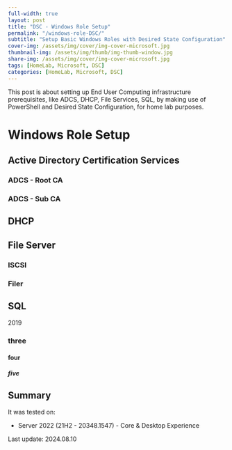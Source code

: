 ```yaml
---
full-width: true
layout: post
title: "DSC - Windows Role Setup"
permalink: "/windows-role-DSC/"
subtitle: "Setup Basic Windows Roles with Desired State Configuration"
cover-img: /assets/img/cover/img-cover-microsoft.jpg
thumbnail-img: /assets/img/thumb/img-thumb-window.jpg
share-img: /assets/img/cover/img-cover-microsoft.jpg
tags: [HomeLab, Microsoft, DSC]
categories: [HomeLab, Microsoft, DSC]
---
```

This post is about setting up End User Computing infrastructure prerequisites, like ADCS, DHCP, File Services, SQL, by making use of PowerShell and Desired State Configuration, for home lab purposes.

# Windows Role Setup

## Active Directory Certification Services

### ADCS - Root CA

### ADCS - Sub CA

## DHCP

## File Server

### ISCSI

### Filer

## SQL

2019

### three

#### four

##### five

## Summary

It was tested on:

* Server 2022 (21H2 - 20348.1547) - Core & Desktop Experience

Last update: 2024.08.10
